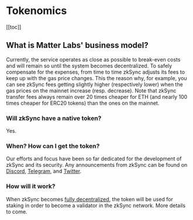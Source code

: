 # Tokenomics

[[toc]]

## What is Matter Labs' business model?

Currently, the service operates as close as possible to break-even costs and will remain so until the system becomes
decentralized. To safely compensate for the expenses, from time to time zkSync adjusts its fees to keep up with the gas
price changes. This the reason why, for example, you can see zkSync fees getting slightly higher (respectively lower)
when the gas prices on the mainnet increase (resp. decrease). Note that zkSync transfer fees always remain over 20 times
cheaper for ETH (and nearly 100 times cheaper for ERC20 tokens) than the ones on the mainnet.

### Will zkSync have a native token?

Yes.

### When? How can I get the token?

Our efforts and focus have been so far dedicated for the development of zkSync and its security. Any announcements from zkSync can be found on [Discord](https://discord.com/invite/px2aR7w), [Telegram](https://t.me/zksync), and [Twitter](https://twitter.com/zksync).

### How will it work?

When zkSync becomes
[fully decentralized](/userdocs/decentralization.md#how-decentralized-is-zksync), the token will be used for staking in order
to become a validator in the zkSync network. More details to come.
